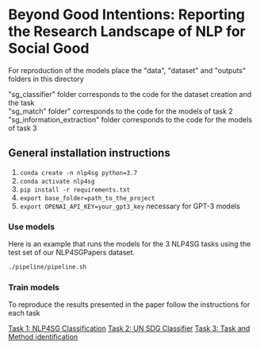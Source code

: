 # Beyond Good Intentions: Reporting the Research Landscape of NLP for Social Good


For reproduction of the models place the "data", "dataset" and "outputs" folders in this directory <br/>

"sg_classifier" folder corresponds to the code for the dataset creation and the task <br/>
"sg_match" folder" corresponds to the code for the models of task 2 <br/>
"sg_information_extraction" folder corresponds to the code for the models of task 3 <br/>


## General installation instructions

1. `conda create -n nlp4sg python=3.7`
2. `conda activate nlp4sg`
3. `pip install -r requirements.txt`
4. `export base_folder=path_to_the_project`
5. `export OPENAI_API_KEY=your_gpt3_key`  necessary for GPT-3 models


### Use models

Here is an example that runs the models for the 3 NLP4SG tasks using the test set of our NLP4SGPapers dataset.
```bash
./pipeline/pipeline.sh
```





### Train models

To reproduce the results presented in the paper follow the instructions for each task

[Task 1: NLP4SG Classification](https://github.com/feradauto/nlp4sg/tree/main/sg_classifier)
[Task 2: UN SDG Classifier](https://github.com/feradauto/nlp4sg/tree/main/sg_match)
[Task 3: Task and Method identification](https://github.com/feradauto/nlp4sg/tree/main/sg_information_extraction)




